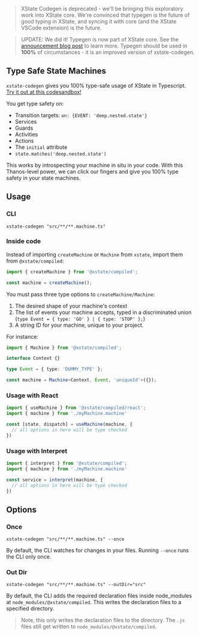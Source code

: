 > XState Codegen is deprecated - we'll be bringing this exploratory work into XState core. We're convinced that typegen is the future of good typing in XState, and syncing it with core (and the XState VSCode extension) is the future.

> UPDATE: We did it! Typegen is now part of XState core. See the [announcement blog post](https://stately.ai/blog/introducing-typescript-typegen-for-xstate) to learn more. Typegen should be used in **100%** of circumstances - it is an improved version of xstate-codegen.

## Type Safe State Machines

`xstate-codegen` gives you 100% type-safe usage of XState in Typescript. [Try it out at this codesandbox!](https://codesandbox.io/s/xstate-codegen-example-7etw2?file=/src/demo.machine.ts)

You get type safety on:

- Transition targets: `on: {EVENT: 'deep.nested.state'}`
- Services
- Guards
- Activities
- Actions
- The `initial` attribute
- `state.matches('deep.nested.state')`

This works by introspecting your machine in situ in your code. With this Thanos-level power, we can click our fingers and give you 100% type safety in your state machines.

## Usage

### CLI

`xstate-codegen "src/**/**.machine.ts"`

### Inside code

Instead of importing `createMachine` or `Machine` from `xstate`, import them from `@xstate/compiled`:

```ts
import { createMachine } from '@xstate/compiled';

const machine = createMachine();
```

You must pass three type options to `createMachine/Machine`:

1. The desired shape of your machine's context
2. The list of events your machine accepts, typed in a discriminated union (`type Event = { type: 'GO' } | { type: 'STOP' };`)
3. A string ID for your machine, unique to your project.

For instance:

```ts
import { Machine } from '@xstate/compiled';

interface Context {}

type Event = { type: 'DUMMY_TYPE' };

const machine = Machine<Context, Event, 'uniqueId'>({});
```

### Usage with React

```ts
import { useMachine } from '@xstate/compiled/react';
import { machine } from './myMachine.machine'

const [state, dispatch] = useMachine(machine, {
  // all options in here will be type checked
})
```

### Usage with Interpret

```ts
import { interpret } from '@xstate/compiled';
import { machine } from './myMachine.machine'

const service = interpret(machine, {
  // all options in here will be type checked
})
```

## Options

### Once

`xstate-codegen "src/**/**.machine.ts" --once`

By default, the CLI watches for changes in your files. Running `--once` runs the CLI only once.

### Out Dir

`xstate-codegen "src/**/**.machine.ts" --outDir="src"`

By default, the CLI adds the required declaration files inside node_modules at `node_modules/@xstate/compiled`. This writes the declaration files to a specified directory.

> Note, this only writes the declaration files to the directory. The `.js` files still get written to `node_modules/@xstate/compiled`.
